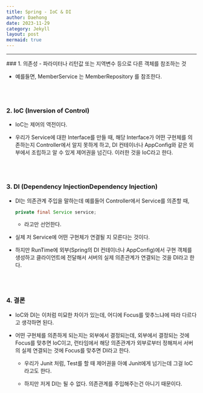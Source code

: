 ```yaml
---
title: Spring - IoC & DI
author: Daehong
date: 2023-11-29
category: Jekyll
layout: post
mermaid: true
---
```


<hr>
### 1. 의존성
- 파라미터나 리턴값 또는 지역변수 등으로 다른 객체를 참조하는 것

- 예를들면, MemberService 는 MemberRepository 를 참조한다.

<br>
<br>

### 2. IoC (Inversion of Control)
- IoC는 제어의 역전이다.

- 우리가 Service에 대한 Interface를 만들 때, 해당 Interface가 어떤 구현체를 의존하는지 Controller에서 알지 못하게 하고, DI 컨테이너나 AppConfig와 같은 외부에서 조립하고 알 수 있게 제어권을 넘긴다. 이러한 것을 IoC라고 한다.

<br>
<br>

### 3. DI (Dependency InjectionDependency Injection)
- DI는 의존관계 주입을 말하는데 예를들어 Controller에서 Service를 의존할 때,

	```java
	private final Service service;
	```
	
	- 라고만 선언한다.
	
- 실제 저 Service에 어떤 구현체가 연결될 지 모른다는 것이다.

- 하지만 RunTime에 외부(Spring의 DI 컨테이너나 AppConfig)에서 구현 객체를 생성하고 클라이언트에 전달해서 서버의 실제 의존관계가 연결되는 것을 DI라고 한다.


<br>
<br>

### 4. 결론
- IoC와 DI는 이처럼 미묘한 차이가 있는데, 어디에 Focus를 맞추느냐에 따라 다르다고 생각하면 된다.

- 어떤 구현체를 의존하게 되는지는 외부에서 결정되는데, 외부에서 결정되는 것에 Focus를 맞추면 IoC이고, 런타임에서 해당 의존관계가 외부로부터 정해져서 서버의 실제 연결되는 것에 Focus를 맞추면 DI라고 한다.

	- 우리가 Junit 처럼, Test를 할 때 제어권을 아예 Junit에게 넘기는데 그걸 IoC라고도 한다.

	- 하지만 저게 DI는 될 수 없다. 의존관계를 주입해주는건 아니기 때문이다.


<br>
<br>
<br>
<br>
<br>